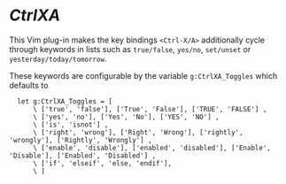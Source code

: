 *CtrlXA*
=========

This Vim plug-in makes the key bindings `<Ctrl-X/A>` additionally cycle through keywords in lists such as `true/false`, `yes/no`, `set/unset` or `yesterday/today/tomorrow`.

These keywords are configurable by the variable `g:CtrlXA_Toggles` which defaults to

```vim
  let g:CtrlXA_Toggles = [
      \ ['true', 'false'], ['True', 'False'], ['TRUE', 'FALSE'] ,
      \ ['yes', 'no'], ['Yes', 'No'], ['YES', 'NO'] ,
      \ ['is', 'isnot'] ,
      \ ['right', 'wrong'], ['Right', 'Wrong'], ['rightly', 'wrongly'], ['Rightly', 'Wrongly'] ,
      \ ['enable', 'disable'], ['enabled', 'disabled'], ['Enable', 'Disable'], ['Enabled', 'Disabled'] ,
      \ ['if', 'elseif', 'else, 'endif'],
      \ ]
```

